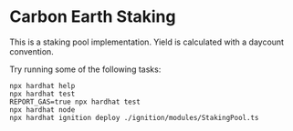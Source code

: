 # Carbon Earth Staking

This is a staking pool implementation. Yield is calculated with a daycount convention.

Try running some of the following tasks:

```shell
npx hardhat help
npx hardhat test
REPORT_GAS=true npx hardhat test
npx hardhat node
npx hardhat ignition deploy ./ignition/modules/StakingPool.ts
```
